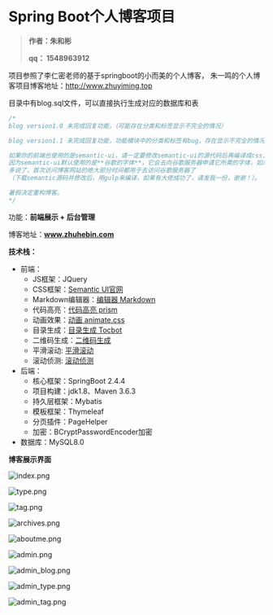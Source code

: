 # Spring Boot个人博客项目

> **作者：朱和彬**
>
> **qq： 1548963912**

项目参照了李仁密老师的基于springboot的小而美的个人博客，
         朱一鸣的个人博客项目博客地址：http://www.zhuyiming.top

目录中有blog.sql文件，可以直接执行生成对应的数据库和表 

```java
/*
blog version1.0 未完成回复功能，（可能存在分类和标签显示不完全的情况）

blog version1.1 未完成回复功能，功能模块中的分类和标签有bug，存在显示不完全的情况

如果你的前端也使用的是semantic-ui，请一定要修改semantic-ui的源代码后再编译成css、js文件，再由本地加载css、js文件，
因为semantic-ui默认使用的是**谷歌的字体**，它会去向谷歌服务器申请它所需的字体，如果不修改，国内访问谷歌服务器的速度就不用我
多说了，首次访问博客网站的绝大部分时间都用于去访问谷歌服务器了
（下载semantic源码并修改后，用gulp来编译，如果有大佬成功了，请发我一份，谢谢！）。

暑假决定重构博客。
*/
```


功能：**前端展示 + 后台管理**

博客地址：**www.zhuhebin.com**

**技术栈：**

*  前端：
   - JS框架：JQuery
   - CSS框架：[Semantic UI官网](https://semantic-ui.com/)
   - Markdown编辑器：[编辑器 Markdown](https://pandao.github.io/editor.md/)
   - 代码高亮：[代码高亮 prism](https://github.com/PrismJS/prism)
   - 动画效果：[动画 animate.css](https://daneden.github.io/animate.css/)
   - 目录生成：[目录生成 Tocbot](https://tscanlin.github.io/tocbot/)
   - 二维码生成：[二维码生成](https://davidshimjs.github.io/qrcodejs/)
   - 平滑滚动:  [平滑滚动](https://github.com/flesler/jquery.scrollTo)
   - 滚动侦测: [滚动侦测](http://imakewebthings.com/waypoints/)
*  后端：
   - 核心框架：SpringBoot 2.4.4
   - 项目构建：jdk1.8、Maven 3.6.3
   - 持久层框架：Mybatis
   - 模板框架：Thymeleaf
   - 分页插件：PageHelper
   - 加密：BCryptPasswordEncoder加密
*  数据库：MySQL8.0

**博客展示界面**

![index.png](https://i.loli.net/2021/04/15/m7KcgXEtxj8apy1.png)

![type.png](https://i.loli.net/2021/04/15/bcFmlpUPfnGDCAH.png)

![tag.png](https://i.loli.net/2021/04/15/xbynWREvadruAN1.png)

![archives.png](https://i.loli.net/2021/04/15/XmojuzgS2xPQCYB.png)

![aboutme.png](https://i.loli.net/2021/04/15/b3gHEU75h1loJm9.png)

![admin.png](https://i.loli.net/2021/04/15/tuIaycEPj1VdCOL.png)

![admin_blog.png](https://i.loli.net/2021/04/15/QpuGtxB3INFJosy.png)

![admin_type.png](https://i.loli.net/2021/04/15/NkranMKpl6Y7DeW.png)

![admin_tag.png](https://i.loli.net/2021/04/15/7ifbxUvSIR3sJZ4.png)
